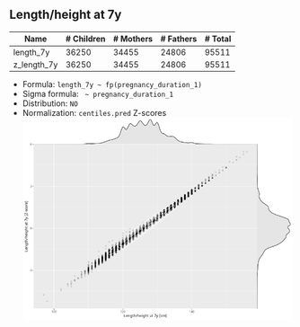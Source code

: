 ## Length/height at 7y

| Name | # Children | # Mothers | # Fathers | # Total |
| ---- | ---------- | --------- | --------- | ------- |
| length_7y | 36250 | 34455 | 24806 | 95511 |
| z_length_7y | 36250 | 34455 | 24806 | 95511 |

- Formula: `length_7y ~ fp(pregnancy_duration_1)`
- Sigma formula: ` ~ pregnancy_duration_1`
- Distribution: `NO`
- Normalization: `centiles.pred` Z-scores
![](plots/z_length_7y_vs_length_7y_child.png)


